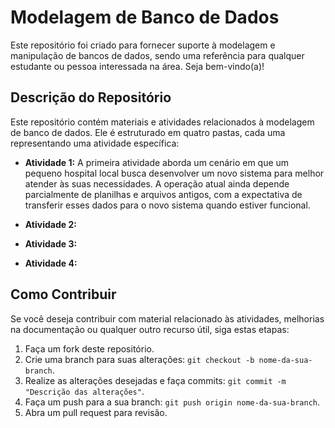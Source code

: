 # Modelagem de Banco de Dados

Este repositório foi criado para fornecer suporte à modelagem e manipulação de bancos de dados, sendo uma referência para qualquer estudante ou pessoa interessada na área. Seja bem-vindo(a)!

## Descrição do Repositório

Este repositório contém materiais e atividades relacionados à modelagem de banco de dados. Ele é estruturado em quatro pastas, cada uma representando uma atividade específica:

- **Atividade 1:** A primeira atividade aborda um cenário em que um pequeno hospital local busca desenvolver um novo sistema para melhor atender às suas necessidades. A operação atual ainda depende parcialmente de planilhas e arquivos antigos, com a expectativa de transferir esses dados para o novo sistema quando estiver funcional.

- **Atividade 2:**
- **Atividade 3:**
- **Atividade 4:**

## Como Contribuir

Se você deseja contribuir com material relacionado às atividades, melhorias na documentação ou qualquer outro recurso útil, siga estas etapas:

1. Faça um fork deste repositório.
2. Crie uma branch para suas alterações: `git checkout -b nome-da-sua-branch`.
3. Realize as alterações desejadas e faça commits: `git commit -m "Descrição das alterações"`.
4. Faça um push para a sua branch: `git push origin nome-da-sua-branch`.
5. Abra um pull request para revisão.